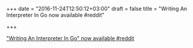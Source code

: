 +++
date = "2016-11-24T12:50:12+03:00"
draft = false
title = "Writing An Interpreter In Go now available  #reddit"

+++

<p><a href="https://t.co/id09pxKUVP">"Writing An Interpreter In Go" now available  #reddit</a></p>
